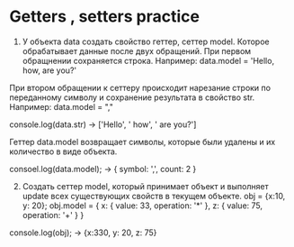 # Getters , setters practice
1. У объекта data создать свойство геттер, сеттер model. Которое обрабатывает данные после двух обращений.
При первом обращнении сохраняется строка. Например: data.model = 'Hello, how, are you?'

При втором обращении к сеттеру происходит нарезание строки по переданному символу и сохранение результата в свойство str. Например: data.model = ","

console.log(data.str) -> ['Hello', ' how', ' are you?']

Геттер data.model возвращает символы, которые были удалены и их количество в виде объекта.

consoel.log(data.model); -> { symbol: ',', count: 2 }

2. Создать сеттер model, который принимает объект и выполняет update всех существующих свойств в текущем объекте.
obj = {x:10, y: 20}; obj.model = { x: { value: 33, operation: '*' }, z: { value: 75, operation: '+' } }

console.log(obj); -> {x:330, y: 20, z: 75}
